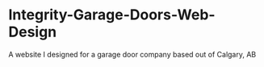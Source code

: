 # Integrity-Garage-Doors-Web-Design
A website I designed for a garage door company based out of Calgary, AB
